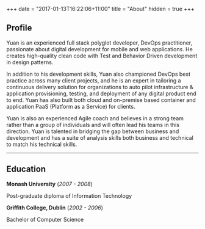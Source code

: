 +++
date = "2017-01-13T16:22:06+11:00"
title = "About"
hidden = true
+++

## Profile

Yuan is an experienced full stack polyglot developer, DevOps practitioner, passionate about digital development for mobile and web applications. He creates high-quality clean code with Test and Behavior Driven development in design patterns.

In addition to his development skills, Yuan also championed DevOps best practice across many client projects, and he is an expert in tailoring a continuous delivery solution for organizations to auto pilot infrastructure & application provisioning, testing, and deployment of any digital product end to end. Yuan has also built both cloud and on-premise based container and application PaaS (Platform as a Service) for clients.

Yuan is also an experienced Agile coach and believes in a strong team rather than a group of individuals and will often lead his teams in this direction. Yuan is talented in bridging the gap between business and development and has a suite of analysis skills both business and technical to match his technical skills.

***

## Education

**Monash University** (*2007 - 2008*)

Post-graduate diploma of Information Technology

**Griffith College, Dublin** (*2002 - 2006*)

Bachelor of Computer Science
